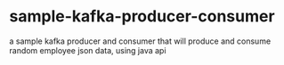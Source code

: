 # sample-kafka-producer-consumer
a sample kafka producer and consumer that will produce and consume random employee json data, using java api
